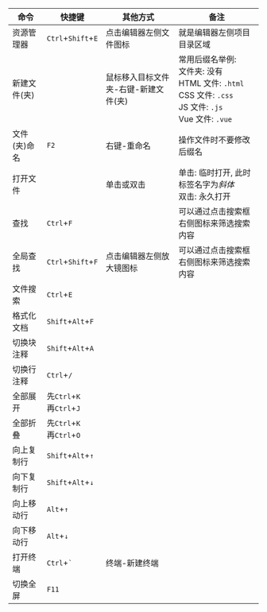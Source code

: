 <!--
 * @Author: shenxh
 * @Date: 2021-12-16 13:35:04
 * @LastEditors: shenxh
 * @LastEditTime: 2021-12-16 13:37:40
 * @Description: 快捷键
-->

|命令|快捷键|其他方式|备注|
|-|-|-|-|
|资源管理器|`Ctrl`+`Shift`+`E`|点击编辑器左侧文件图标|就是编辑器左侧项目目录区域|
|新建文件(夹)||鼠标移入目标文件夹-右键-新建文件(夹)|常用后缀名举例:<br />文件夹: 没有<br />HTML 文件: `.html`<br />CSS 文件: `.css`<br />JS 文件: `.js`<br />Vue 文件: `.vue`|
|文件(夹)命名|`F2`|右键-重命名|操作文件时不要修改后缀名|
|打开文件||单击或双击|单击: 临时打开, 此时标签名字为*斜体*<br />双击: 永久打开|
|查找|`Ctrl`+`F`||可以通过点击搜索框右侧图标来筛选搜索内容|
|全局查找|`Ctrl`+`Shift`+`F`|点击编辑器左侧放大镜图标|可以通过点击搜索框右侧图标来筛选搜索内容|
|文件搜索|`Ctrl`+`E`|||
|格式化文档|`Shift`+`Alt`+`F`|||
|切换块注释|`Shift`+`Alt`+`A`|||
|切换行注释|`Ctrl`+`/`|||
|全部展开|先`Ctrl`+`K`<br />再`Ctrl`+`J`|||
|全部折叠|先`Ctrl`+`K`<br />再`Ctrl`+`O`|||
|向上复制行|`Shift`+`Alt`+`↑`|||
|向下复制行|`Shift`+`Alt`+`↓`|||
|向上移动行|`Alt`+`↑`|||
|向下移动行|`Alt`+`↓`|||
|打开终端|`Ctrl`+<code>&#96;</code>|终端-新建终端||
|切换全屏|`F11`|||
